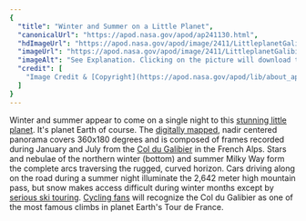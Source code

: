 ```yaml
---
{
  "title": "Winter and Summer on a Little Planet",
  "canonicalUrl": "https://apod.nasa.gov/apod/ap241130.html",
  "hdImageUrl": "https://apod.nasa.gov/apod/image/2411/LittleplanetGalibier-CamilleNIEL2048.jpg",
  "imageUrl": "https://apod.nasa.gov/apod/image/2411/LittleplanetGalibier-CamilleNIEL1024.jpg",
  "imageAlt": "See Explanation. Clicking on the picture will download the highest resolution version available.",
  "credit": [
    "Image Credit & [Copyright](https://apod.nasa.gov/apod/lib/about_apod.html#srapply): [Camille Niel](https://www.instagram.com/camille.niel_photography/)"
  ]
}
---
```


Winter and summer appear to come on a single night to this [stunning little planet](https://www.instagram.com/camille.niel_photography/p/C270AVzrKcp/?img_index=1). It's planet Earth of course. The [digitally mapped](http://srcematematike.si/2014/03/09/math-behind-tiny-planets/), nadir centered panorama covers 360x180 degrees and is composed of frames recorded during January and July from the [Col du Galibier](https://en.wikipedia.org/wiki/Col_du_Galibier) in the French Alps. Stars and nebulae of the northern winter (bottom) and summer Milky Way form the complete arcs traversing the rugged, curved horizon. Cars driving along on the road during a summer night illuminate the 2,642 meter high mountain pass, but snow makes access difficult during winter months except by [serious ski touring](https://www.youtube.com/watch?v=xDlF0VMtCZY). [Cycling fans](https://apod.nasa.gov/apod/ap201002.html) will recognize the Col du Galibier as one of the most famous climbs in planet Earth's Tour de France.
